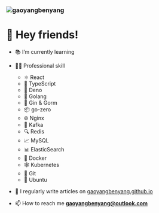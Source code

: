 <H3><img src="https://komarev.com/ghpvc/?username=gaoyangbenyang&label=Profile%20views&color=0e75b6&style=flat" alt="gaoyangbenyang"/></H3>

# 👋 Hey friends!

- 📚 I’m currently learning

- 👨‍🔧 Professional skill
  
    - ⚛️ React
    - 📜 TypeScript
    - 🦕 Deno
    - 🐹 Golang
    - 🐝 Gin & Gorm
    - 📦 go-zero
    - 🌐 Nginx 
    - 📮 Kafka
    - 🔍 Redis
    - 📈 MySQL
    - 📊 ElasticSearch
    - 🐳 Docker
    - 🕸️ Kubernetes
    - 🐙 Git
    - 🐧 Ubuntu

- 📝 I regularly write articles on [gaoyangbenyang.github.io](gaoyangbenyang.github.io)

- 📫 How to reach me **gaoyangbenyang@outlook.com**
